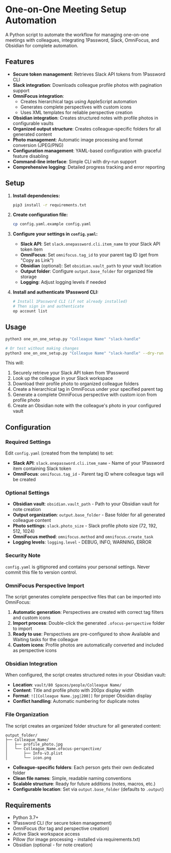 # One-on-One Meeting Setup Automation

A Python script to automate the workflow for managing one-on-one meetings with colleagues, integrating 1Password, Slack, OmniFocus, and Obsidian for complete automation.

## Features

- **Secure token management**: Retrieves Slack API tokens from 1Password CLI
- **Slack integration**: Downloads colleague profile photos with pagination support
- **OmniFocus integration**: 
  - Creates hierarchical tags using AppleScript automation
  - Generates complete perspectives with custom icons
  - Uses XML templates for reliable perspective creation
- **Obsidian integration**: Creates structured notes with profile photos in configurable vaults
- **Organized output structure**: Creates colleague-specific folders for all generated content
- **Photo management**: Automatic image processing and format conversion (JPEG/PNG)
- **Configuration management**: YAML-based configuration with graceful feature disabling
- **Command-line interface**: Simple CLI with dry-run support
- **Comprehensive logging**: Detailed progress tracking and error reporting

## Setup

1. **Install dependencies:**
   ```bash
   pip3 install -r requirements.txt
   ```

2. **Create configuration file:**
   ```bash
   cp config.yaml.example config.yaml
   ```
   
3. **Configure your settings in `config.yaml`:**
   - **Slack API**: Set `slack.onepassword.cli.item_name` to your Slack API token item
   - **OmniFocus**: Set `omnifocus.tag_id` to your parent tag ID (get from "Copy as Link")
   - **Obsidian** (optional): Set `obsidian.vault_path` to your vault location
   - **Output folder**: Configure `output.base_folder` for organized file storage
   - **Logging**: Adjust logging levels if needed

4. **Install and authenticate 1Password CLI:**
   ```bash
   # Install 1Password CLI (if not already installed)
   # Then sign in and authenticate
   op account list
   ```

## Usage

```bash
python3 one_on_one_setup.py "Colleague Name" "slack-handle"

# Or test without making changes
python3 one_on_one_setup.py "Colleague Name" "slack-handle" --dry-run
```

This will:
1. Securely retrieve your Slack API token from 1Password
2. Look up the colleague in your Slack workspace 
3. Download their profile photo to organized colleague folders
4. Create a hierarchical tag in OmniFocus under your specified parent tag
5. Generate a complete OmniFocus perspective with custom icon from profile photo
6. Create an Obsidian note with the colleague's photo in your configured vault

## Configuration

### Required Settings

Edit `config.yaml` (created from the template) to set:

- **Slack API**: `slack.onepassword.cli.item_name` - Name of your 1Password item containing Slack token
- **OmniFocus**: `omnifocus.tag_id` - Parent tag ID where colleague tags will be created

### Optional Settings

- **Obsidian vault**: `obsidian.vault_path` - Path to your Obsidian vault for note creation
- **Output organization**: `output.base_folder` - Base folder for all generated colleague content  
- **Photo settings**: `slack.photo_size` - Slack profile photo size (72, 192, 512, 1024)
- **OmniFocus method**: `omnifocus.method` and `omnifocus.create_task`
- **Logging levels**: `logging.level` - DEBUG, INFO, WARNING, ERROR

### Security Note

`config.yaml` is gitignored and contains your personal settings. Never commit this file to version control.

### OmniFocus Perspective Import

The script generates complete perspective files that can be imported into OmniFocus:

1. **Automatic generation**: Perspectives are created with correct tag filters and custom icons
2. **Import process**: Double-click the generated `.ofocus-perspective` folder to import
3. **Ready to use**: Perspectives are pre-configured to show Available and Waiting tasks for the colleague
4. **Custom icons**: Profile photos are automatically converted and included as perspective icons

### Obsidian Integration

When configured, the script creates structured notes in your Obsidian vault:

- **Location**: `vault/80 Spaces/people/Colleague Name/`
- **Content**: Title and profile photo with 200px display width  
- **Format**: `![[Colleague Name.jpg|200]]` for proper Obsidian display
- **Conflict handling**: Automatic numbering for duplicate notes

### File Organization

The script creates an organized folder structure for all generated content:

```
output_folder/
├── Colleague_Name/
│   ├── profile_photo.jpg
│   └── Colleague_Name.ofocus-perspective/
│       ├── Info-v3.plist
│       └── icon.png
```

- **Colleague-specific folders**: Each person gets their own dedicated folder
- **Clean file names**: Simple, readable naming conventions  
- **Scalable structure**: Ready for future additions (notes, macros, etc.)
- **Configurable location**: Set via `output.base_folder` (defaults to `.output`)

## Requirements

- Python 3.7+
- 1Password CLI (for secure token management)
- OmniFocus (for tag and perspective creation)
- Active Slack workspace access
- Pillow (for image processing - installed via requirements.txt)
- Obsidian (optional - for note creation)